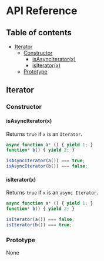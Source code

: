 # API Reference <!-- omit in toc -->

## Table of contents <!-- omit in toc -->

- [Iterator](#iterator)
  - [Constructor](#constructor)
    - [isAsyncIterator(x)](#isasynciteratorx)
    - [isIterator(x)](#isiteratorx)
  - [Prototype](#prototype)

## Iterator

### Constructor

#### isAsyncIterator(x)

Returns `true` if `x` is an `Iterator`.

```ts
async function a* () { yield 1; }
function* b() { yield 2; }

isAsyncIterator(a()) === true;
isAsyncIterator(b()) === false;
```

#### isIterator(x)

Returns `true` if `x` is an `async Iterator`.

```ts
async function a* () { yield 1; }
function* b() { yield 2; }

isIterator(a()) === false;
isIterator(b()) === true;
```

### Prototype

None
